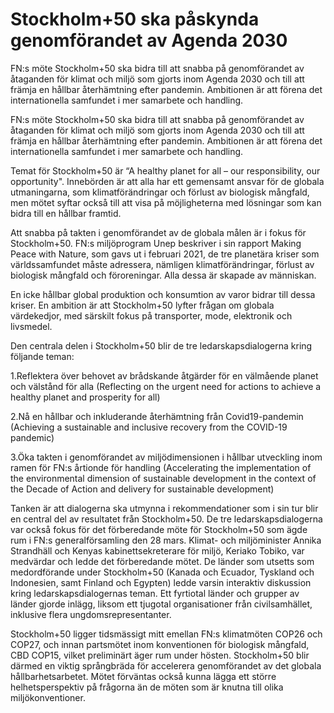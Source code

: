 # Stockholm+50 ska påskynda genomförandet av Agenda 2030

FN:s möte Stockholm+50 ska bidra till att snabba på genomförandet av åtaganden för klimat och miljö som gjorts inom Agenda 2030 och till att främja en hållbar återhämtning efter pandemin. Ambitionen är att förena det internationella samfundet i mer samarbete och handling.

FN:s möte Stockholm+50 ska bidra till att snabba på genomförandet av åtaganden för klimat och miljö som gjorts inom Agenda 2030 och till att främja en hållbar återhämtning efter pandemin. Ambitionen är att förena det internationella samfundet i mer samarbete och handling.

Temat för Stockholm+50 är “A healthy planet for all – our responsibility, our opportunity". Innebörden är att alla har ett gemensamt ansvar för de globala utmaningarna, som klimatförändringar och förlust av biologisk mångfald, men mötet syftar också till att visa på möjligheterna med lösningar som kan bidra till en hållbar framtid.

Att snabba på takten i genomförandet av de globala målen är i fokus för Stockholm+50. FN:s miljöprogram Unep beskriver i sin rapport Making Peace with Nature, som gavs ut i februari 2021, de tre planetära kriser som världssamfundet måste adressera, nämligen klimatförändringar, förlust av biologisk mångfald och föroreningar. Alla dessa är skapade av människan.

En icke hållbar global produktion och konsumtion av varor bidrar till dessa kriser. En ambition är att Stockholm+50 lyfter frågan om globala värdekedjor, med särskilt fokus på transporter, mode, elektronik och livsmedel.

Den centrala delen i Stockholm+50 blir de tre ledarskapsdialogerna kring följande teman:

1.Reflektera över behovet av brådskande åtgärder för en välmående planet och välstånd för alla (Reflecting on the urgent need for actions to achieve a healthy planet and prosperity for all)

2.Nå en hållbar och inkluderande återhämtning från Covid19-pandemin (Achieving a sustainable and inclusive recovery from the COVID-19 pandemic)

3.Öka takten i genomförandet av miljödimensionen i hållbar utveckling inom ramen för FN:s årtionde för handling (Accelerating the implementation of the environmental dimension of sustainable development in the context of the Decade of Action and delivery for sustainable development)

Tanken är att dialogerna ska utmynna i rekommendationer som i sin tur blir en central del av resultatet från Stockholm+50. De tre ledarskapsdialogerna var också fokus för det förberedande möte för Stockholm+50 som ägde rum i FN:s generalförsamling den 28 mars. Klimat- och miljöminister Annika Strandhäll och Kenyas kabinettsekreterare för miljö, Keriako Tobiko, var medvärdar och ledde det förberedande mötet. De länder som utsetts som medordförande under Stockholm+50 (Kanada och Ecuador, Tyskland och Indonesien, samt Finland och Egypten) ledde varsin interaktiv diskussion kring ledarskapsdialogernas teman. Ett fyrtiotal länder och grupper av länder gjorde inlägg, liksom ett tjugotal organisationer från civilsamhället, inklusive flera ungdomsrepresentanter.

Stockholm+50 ligger tidsmässigt mitt emellan FN:s klimatmöten COP26 och COP27, och innan partsmötet inom konventionen för biologisk mångfald, CBD COP15, vilket preliminärt äger rum under hösten. Stockholm+50 blir därmed en viktig språngbräda för accelerera genomförandet av det globala hållbarhetsarbetet. Mötet förväntas också kunna lägga ett större helhetsperspektiv på frågorna än de möten som är knutna till olika miljökonventioner.
